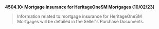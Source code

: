 **4504.10: Mortgage insurance for HeritageOneSM Mortgages (10/02/23)**
>
> Information related to mortgage insurance for HeritageOneSM Mortgages
> will be detailed in the Seller's Purchase Documents.
>
>